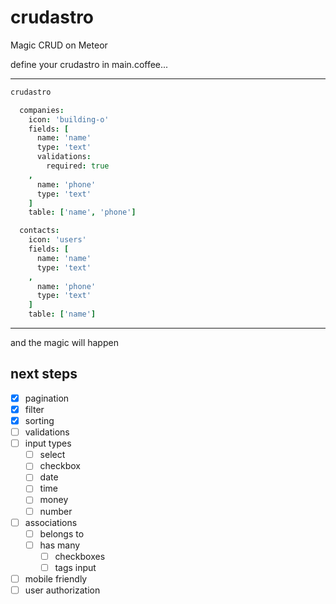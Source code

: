 # crudastro
Magic CRUD on Meteor


define your crudastro in main.coffee...

---
```coffeescript
crudastro

  companies:
    icon: 'building-o'
    fields: [
      name: 'name'
      type: 'text'
      validations:
        required: true
    ,
      name: 'phone'
      type: 'text'
    ]
    table: ['name', 'phone']

  contacts:
    icon: 'users'
    fields: [
      name: 'name'
      type: 'text'
    ,
      name: 'phone'
      type: 'text'
    ]
    table: ['name']


```
---
and the magic will happen

## next steps
- [x] pagination
- [x] filter
- [x] sorting
- [ ] validations
- [ ] input types
  - [ ] select
  - [ ] checkbox
  - [ ] date
  - [ ] time
  - [ ] money
  - [ ] number
- [ ] associations
  - [ ] belongs to
  - [ ] has many
    - [ ] checkboxes
    - [ ] tags input
- [ ] mobile friendly
- [ ] user authorization
